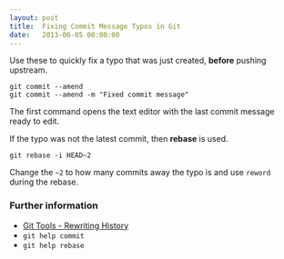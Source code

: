 ```yaml
---
layout: post
title:  Fixing Commit Message Typos in Git
date:   2013-06-05 00:00:00
---
```


Use these to quickly fix a typo that was just created, **before** pushing upstream.

    git commit --amend
    git commit --amend -m "Fixed commit message"

The first command opens the text editor with the last commit message ready to edit.

If the typo was not the latest commit, then **rebase** is used.

    git rebase -i HEAD~2

Change the `~2` to how many commits away the typo is and use `reword` during the rebase.

### Further information

* [Git Tools - Rewriting History][1]
* `git help commit`
* `git help rebase`

[1]: http://git-scm.com/book/ch6-4.html


